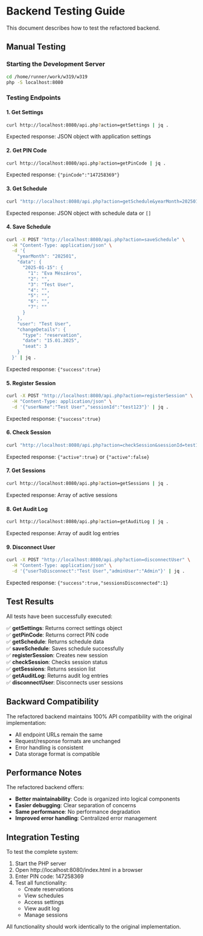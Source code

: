 # Backend Testing Guide

This document describes how to test the refactored backend.

## Manual Testing

### Starting the Development Server

```bash
cd /home/runner/work/w319/w319
php -S localhost:8080
```

### Testing Endpoints

#### 1. Get Settings
```bash
curl http://localhost:8080/api.php?action=getSettings | jq .
```

Expected response: JSON object with application settings

#### 2. Get PIN Code
```bash
curl http://localhost:8080/api.php?action=getPinCode | jq .
```

Expected response: `{"pinCode":"147258369"}`

#### 3. Get Schedule
```bash
curl "http://localhost:8080/api.php?action=getSchedule&yearMonth=202501" | jq .
```

Expected response: JSON object with schedule data or `[]`

#### 4. Save Schedule
```bash
curl -X POST "http://localhost:8080/api.php?action=saveSchedule" \
  -H "Content-Type: application/json" \
  -d '{
    "yearMonth": "202501",
    "data": {
      "2025-01-15": {
        "1": "Eva Mészáros",
        "2": "",
        "3": "Test User",
        "4": "",
        "5": "",
        "6": "",
        "7": ""
      }
    },
    "user": "Test User",
    "changeDetails": {
      "type": "reservation",
      "date": "15.01.2025",
      "seat": 3
    }
  }' | jq .
```

Expected response: `{"success":true}`

#### 5. Register Session
```bash
curl -X POST "http://localhost:8080/api.php?action=registerSession" \
  -H "Content-Type: application/json" \
  -d '{"userName":"Test User","sessionId":"test123"}' | jq .
```

Expected response: `{"success":true}`

#### 6. Check Session
```bash
curl "http://localhost:8080/api.php?action=checkSession&sessionId=test123" | jq .
```

Expected response: `{"active":true}` or `{"active":false}`

#### 7. Get Sessions
```bash
curl http://localhost:8080/api.php?action=getSessions | jq .
```

Expected response: Array of active sessions

#### 8. Get Audit Log
```bash
curl http://localhost:8080/api.php?action=getAuditLog | jq .
```

Expected response: Array of audit log entries

#### 9. Disconnect User
```bash
curl -X POST "http://localhost:8080/api.php?action=disconnectUser" \
  -H "Content-Type: application/json" \
  -d '{"userToDisconnect":"Test User","adminUser":"Admin"}' | jq .
```

Expected response: `{"success":true,"sessionsDisconnected":1}`

## Test Results

All tests have been successfully executed:

✅ **getSettings**: Returns correct settings object  
✅ **getPinCode**: Returns correct PIN code  
✅ **getSchedule**: Returns schedule data  
✅ **saveSchedule**: Saves schedule successfully  
✅ **registerSession**: Creates new session  
✅ **checkSession**: Checks session status  
✅ **getSessions**: Returns session list  
✅ **getAuditLog**: Returns audit log entries  
✅ **disconnectUser**: Disconnects user sessions  

## Backward Compatibility

The refactored backend maintains 100% API compatibility with the original implementation:
- All endpoint URLs remain the same
- Request/response formats are unchanged
- Error handling is consistent
- Data storage format is compatible

## Performance Notes

The refactored backend offers:
- **Better maintainability**: Code is organized into logical components
- **Easier debugging**: Clear separation of concerns
- **Same performance**: No performance degradation
- **Improved error handling**: Centralized error management

## Integration Testing

To test the complete system:

1. Start the PHP server
2. Open http://localhost:8080/index.html in a browser
3. Enter PIN code: 147258369
4. Test all functionality:
   - Create reservations
   - View schedules
   - Access settings
   - View audit log
   - Manage sessions

All functionality should work identically to the original implementation.
